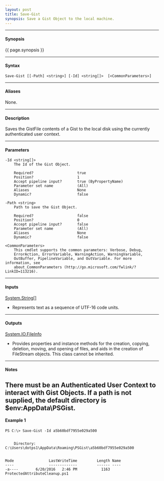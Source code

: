 ```yaml
---
layout: post
title: Save-Gist
synopsis: Save a Gist Object to the local machine.
---
```


---

#### **Synopsis**

{{ page.synopsis }}

---

#### **Syntax**

```
Save-Gist [[-Path] <string>] [-Id] <string[]>  [<CommonParameters>]
```

---

#### **Aliases**

None.

---

#### **Description**

Saves the GistFile contents of a Gist to the local disk using the currently authenticated user context.

---

#### **Parameters**

```
-Id <string[]>
    The Id of the Gist Object.
    
    Required?                    true
    Position?                    1
    Accept pipeline input?       true (ByPropertyName)
    Parameter set name           (All)
    Aliases                      None
    Dynamic?                     false
    
-Path <string>
    Path to save the Gist Object.
    
    Required?                    false
    Position?                    0
    Accept pipeline input?       false
    Parameter set name           (All)
    Aliases                      None
    Dynamic?                     false
    
<CommonParameters>
    This cmdlet supports the common parameters: Verbose, Debug,
    ErrorAction, ErrorVariable, WarningAction, WarningVariable,
    OutBuffer, PipelineVariable, and OutVariable. For more information, see 
    about_CommonParameters (http://go.microsoft.com/fwlink/?LinkID=113216). 
```

---

#### **Inputs**

[System.String\[\]](https://msdn.microsoft.com/en-us/library/system.string%28v=vs.110%29.aspx)

* Represents text as a sequence of UTF-16 code units.

---

#### **Outputs**

[System.IO.FileInfo](https://msdn.microsoft.com/en-us/library/system.io.fileinfo%28v=vs.110%29.aspx)

* Provides properties and instance methods for the creation, copying, deletion, moving, and opening of files, and aids in the creation of FileStream objects. This class cannot be inherited.

---

#### **Notes**

There must be an Authenticated User Context to interact with Gist Objects.
If a path is not supplied, the default directory is $env:AppData\PSGist.
---

#### **Example 1**

```
PS C:\> Save-Gist -Id a5b60bdf7955e029a500


    Directory: C:\Users\dotps1\AppData\Roaming\PSGist\a5b60bdf7955e029a500


Mode                LastWriteTime         Length Name                                                                                                                                                                                                                                     
----                -------------         ------ ----                                                                                                                                                                                                                                     
-a----        6/20/2016   2:46 PM           1163 ProtectedAttributeCleanup.ps1      
```
